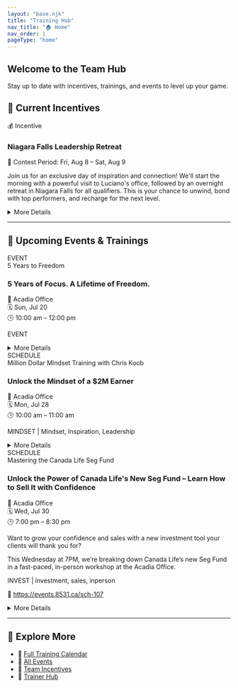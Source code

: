 ```yaml
---
layout: "base.njk"
title: "Training Hub"
nav_title: "🏠 Home"
nav_order: 1
pageType: "home"
---
```


<section class="bg-gradient-to-r from-indigo-600 to-blue-600 text-white py-12 px-6 rounded-lg shadow-lg mb-10">
  <h1 class="text-3xl sm:text-4xl font-bold mb-4">Welcome to the Team Hub</h1>
  <p class="text-lg max-w-xl">Stay up to date with incentives, trainings, and events to level up your game.</p>
</section>

## 🎁 Current Incentives

<div class="grid sm:grid-cols-1 md:grid-cols-2 gap-6 mb-10">

<!-- 🎁 Incentive -->
<div class="border-l-4 border-yellow-500 bg-yellow-50 p-4 rounded-lg shadow">
  <div class="text-sm text-gray-500 mb-1">💰 Incentive</div>
  <h3 class="text-lg font-semibold">Niagara Falls Leadership Retreat</h3>
  <p class="text-sm text-gray-700 mb-2">📅 Contest Period: Fri, Aug 8 – Sat, Aug 9</p>
  <p class="text-sm text-gray-800">Join us for an exclusive day of inspiration and connection! We'll start the morning with a powerful visit to Luciano's office, followed by an overnight retreat in Niagara Falls for all qualifiers. This is your chance to unwind, bond with top performers, and recharge for the next level.</p>
  <details class="mt-2">
    <summary class="cursor-pointer text-sm text-blue-700 hover:underline">More Details</summary>
    <div class="text-sm mt-2">
      <strong>Eligibility:</strong> Achieve 3 sales of $3,000 or more during the month of July<br>
      <strong>Reward:</strong> Overnight getaway in Niagara Falls with fellow qualifiers
    </div>
  </details>
</div>

</div>
<hr class="my-6 border-t border-gray-300">

## 📅 Upcoming Events & Trainings

<div class="grid sm:grid-cols-1 md:grid-cols-2 gap-6">

<!-- 📅 Training -->
<div class="border-l-4 border-blue-500 bg-blue-50 p-4 rounded-lg shadow">
  <div class="text-sm text-gray-500 mb-1">EVENT</div>
  <div class="text-xs italic">5 Years to Freedom</div>
  <h3 class="text-lg font-semibold">5 Years of Focus. A Lifetime of Freedom.</h3>
  <p class="text-sm text-gray-700 mb-2">
    📍 Acadia Office<br>
    🗓 Sun, Jul 20<br>
    🕒 10:00 am – 12:00 pm
  </p>

  
  
  <p class="text-sm text-gray-500">EVENT</p>

  

  <details class="mt-2">
    <summary class="cursor-pointer text-sm text-blue-700 hover:underline">More Details</summary>
    <div class="text-sm mt-2 space-y-2">
      
      
      <p><strong>Guest Speaker:</strong><br>Jennifer Carnegie — 30+ years of experience
National Sales Director
Inducted to Primerica Hall of Fame in July 2025</p>
      <p><strong>Text Your Clients:</strong><br>You're invited! 🎉 Sun July 20 @ 10AM – Acadia Office. See how 5 years of focus can change your life. Featuring Hall of Fame speaker Jennifer Carnegie!</p>
      <p><strong>Text Your Team:</strong><br>🔥 Don't miss this! July Recognition & Vision Event — Sun @ 10AM. Jennifer Carnegie (Hall of Fame!) is flying in to pour into us. Bring a guest. Be early. Be ready.</p>
      <p><strong>Post on Social Media:</strong><br>This Sunday @ 10AM — Celebrate progress and fuel your vision at our July Recognition & Vision Event. Featuring Hall of Fame leader Jennifer Carnegie, who built a business—and a life—through 5 years of focused effort. Don't miss this chance to learn, grow, and bring someone with you. 🚀 #Leadership #Motivation #TeamGrowth</p>
    </div>
  </details>
</div>


<!-- 📅 Training -->
<div class="border-l-4 border-blue-500 bg-blue-50 p-4 rounded-lg shadow">
  <div class="text-sm text-gray-500 mb-1">SCHEDULE</div>
  <div class="text-xs italic">Million Dollar Mindset Training with Chris Koob</div>
  <h3 class="text-lg font-semibold">Unlock the Mindset of a $2M Earner</h3>
  <p class="text-sm text-gray-700 mb-2">
    📍 Acadia Office<br>
    🗓 Mon, Jul 28<br>
    🕒 10:00 am – 11:00 am
  </p>

  
  
  <p class="text-sm text-gray-500">MINDSET | Mindset, Inspiration, Leadership</p>

  

  <details class="mt-2">
    <summary class="cursor-pointer text-sm text-blue-700 hover:underline">More Details</summary>
    <div class="text-sm mt-2 space-y-2">
      
      
      <p><strong>Guest Speaker:</strong><br>Chris Koob — 2 million dollar earner. One of the biggest teams in the business.</p>
      <p><strong>Text Your Clients:</strong><br>Hey! We’re having a top industry leader, Chris Koob, speak in our office today. Come check out how we help people grow — it's worth seeing.</p>
      <p><strong>Text Your Team:</strong><br>Don’t miss today’s mindset session with Chris Koob — a $2M earner with a massive team. Be in the room. 10AM sharp at Acadia Office!</p>
      <p><strong>Post on Social Media:</strong><br>Today's the day! $2M earner Chris Koob is speaking live at Acadia Office. If you're serious about growth, get in the room. Mindset training starts at 10AM — come ready to level up. #Leadership #TeamGrowth #MindsetMonday</p>
    </div>
  </details>
</div>


<!-- 📅 Training -->
<div class="border-l-4 border-blue-500 bg-blue-50 p-4 rounded-lg shadow">
  <div class="text-sm text-gray-500 mb-1">SCHEDULE</div>
  <div class="text-xs italic">Mastering the Canada Life Seg Fund</div>
  <h3 class="text-lg font-semibold">Unlock the Power of Canada Life's New Seg Fund – Learn How to Sell It with Confidence</h3>
  <p class="text-sm text-gray-700 mb-2">
    📍 Acadia Office<br>
    🗓 Wed, Jul 30<br>
    🕒 7:00 pm – 8:30 pm
  </p>

  <p class="text-sm text-gray-700">Want to grow your confidence and sales with a new investment tool your clients will thank you for?</p>
  <p class="text-sm text-gray-700">This Wednesday at 7PM, we’re breaking down Canada Life’s new Seg Fund in a fast-paced, in-person workshop at the Acadia Office.</p>
  <p class="text-sm text-gray-500">INVEST | investment, sales, inperson</p>

  <p class="text-sm text-blue-600 break-words">
    🔗 <a href="https://events.8531.ca/sch-107" class="underline" target="_blank">https://events.8531.ca/sch-107</a>
  </p>

  <details class="mt-2">
    <summary class="cursor-pointer text-sm text-blue-700 hover:underline">More Details</summary>
    <div class="text-sm mt-2 space-y-2">
      <p>You’ll leave with the skills to confidently present it, handle objections, and teach your team to do the same — faster and easier.</p>
      <p>Be there early, notebook ready, and invite someone from your team. This is one you don’t want to miss.</p>
      
      <p><strong>Text Your Clients:</strong><br>Hey! Want to see how we help families invest smarter using Canada Life’s newest strategy? I’ll be at an in-person session this Wed at 7PM. Come check it out at the Acadia office!</p>
      <p><strong>Text Your Team:</strong><br>Team — big in-person training this Wed 7PM at Acadia. Learn how to sell the new Canada Life Seg Fund + appointment-setting tips. Show up early + ready!</p>
      <p><strong>Post on Social Media:</strong><br>📣 In-person training this Wed @ Acadia Office! Learn how to sell Canada Life's NEW Seg Fund + sharpen your appointment-setting skills. Confidence = clarity = growth. Show up early & bring your team! 💼🔥</p>
    </div>
  </details>
</div>

</div>
<hr class="my-6 border-t border-gray-300">

## 🔎 Explore More
- 📅 [Full Training Calendar](/training/)
- 🎉 [All Events](/events/)
- 🎁 [Team Incentives](/incentives/)
- 🧠 [Trainer Hub](/trainers_hub/)